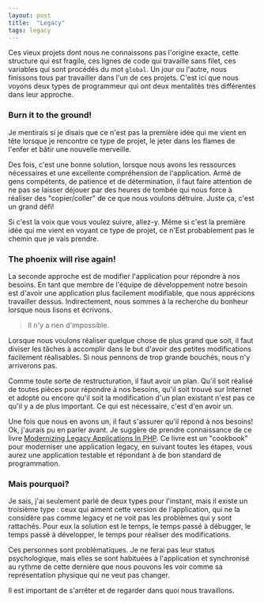 ```yaml
---
layout: post
title:  "Legacy"
tags: legacy
---
```


Ces vieux projets dont nous ne connaissons pas l'origine exacte,
cette structure qui est fragile, ces lignes de code qui travaille sans filet,
ces variables qui sont procédés du mot `global`.
Un jour ou l'autre, nous finissons tous par travailler dans l'un de ces projets.
C'est ici que nous voyons deux types de programmeur qui ont deux mentalités très 
différentes dans leur approche.

### Burn it to the ground!
Je mentirais si je disais que ce n'est pas la première idée 
qui me vient en tête lorsque je rencontre ce type de projet, 
le jeter dans les flames de l'enfer et bâtir une nouvelle merveille.

Des fois, c'est une bonne solution, lorsque nous avons les ressources 
nécessaires et une excellente compréhension de l'application. 
Armé de gens compétents, de patience et de détermination, 
il faut faire attention de ne pas se laisser déjouer par des heures de tombée 
qui nous force à réaliser des "copier/coller" de ce que nous voulons détruire. 
Juste ça, c'est un grand défi!

Si c'est la voix que vous voulez suivre, allez-y. 
Même si c'est la première idée qui me vient en voyant ce type de projet, 
ce n'Est probablement pas le chemin que je vais prendre.

### The phoenix will rise again!
La seconde approche est de modifier l'application pour répondre à nos besoins. 
En tant que membre de l'équipe de développement notre besoin est d'avoir 
une application plus facilement modifiable, que nous apprécions travailler dessus. 
Indirectement, nous sommes à la recherche du bonheur lorsque nous lisons et écrivons.

> Il n'y a rien d'impossible.

Lorsque nous voulons réaliser quelque chose de plus grand que soit, 
il faut diviser les tâches à accomplir dans le but d'avoir des petites modifications 
facilement réalisables. Si nous pennons de trop grande bouchés, nous n'y arriverons pas.

Comme toute sorte de restructuration, il faut avoir un plan. 
Qu'il soit réalisé de toutes pièces pour répondre à nos besoins, 
qu'il soit trouvé sur Internet et adopté ou encore qu'il soit la modification 
d'un plan existant n'est pas ce qu'il y a de plus important. 
Ce qui est nécessaire, c'est d'en avoir un.

Une fois que nous en avons un, il faut s'assurer qu'il répond à nos besoins! 
Ok, j'aurais pu en parler avant. Je suggère de prendre connaissance de 
ce livre [Modernizing Legacy Applications In PHP](https://leanpub.com/mlaphp). 
Ce livre est un "cookbook" pour moderniser une application legacy, 
en suivant toutes les étapes, vous aurez une application testable 
et répondant à de bon standard de programmation.

### Mais pourquoi?
Je sais, j'ai seulement parlé de deux types pour l'instant, 
mais il existe un troisième type : ceux qui aiment cette version de l'application, 
qui ne la considère pas comme legacy et ne voit pas les problèmes qui y sont rattachés. 
Pour eux la solution est le temps, le temps passé à débugger, 
le temps passé à développer, le temps pour réaliser des modifications.

Ces personnes sont problématiques. Je ne ferai pas leur status psychologique, 
mais elles se sont habituées à l'application et synchronisé au rythme de cette dernière 
que nous pouvons les voir comme sa représentation physique qui ne veut pas changer.

Il est important de s'arrêter et de regarder dans quoi nous travaillons. 